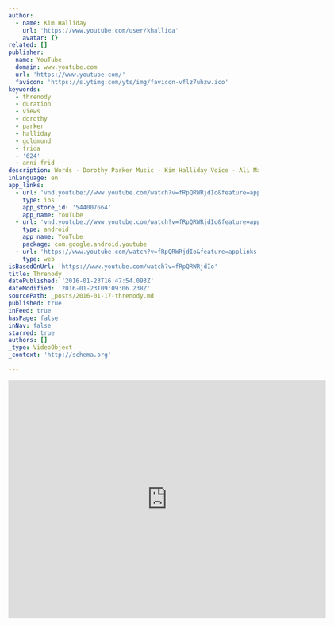 ```yaml
---
author:
  - name: Kim Halliday
    url: 'https://www.youtube.com/user/khallida'
    avatar: {}
related: []
publisher:
  name: YouTube
  domain: www.youtube.com
  url: 'https://www.youtube.com/'
  favicon: 'https://s.ytimg.com/yts/img/favicon-vflz7uhzw.ico'
keywords:
  - threnody
  - duration
  - views
  - dorothy
  - parker
  - halliday
  - goldmund
  - frida
  - '624'
  - anni-frid
description: Words - Dorothy Parker Music - Kim Halliday Voice - Ali Maas
inLanguage: en
app_links:
  - url: 'vnd.youtube://www.youtube.com/watch?v=fRpQRWRjdIo&feature=applinks'
    type: ios
    app_store_id: '544007664'
    app_name: YouTube
  - url: 'vnd.youtube://www.youtube.com/watch?v=fRpQRWRjdIo&feature=applinks'
    type: android
    app_name: YouTube
    package: com.google.android.youtube
  - url: 'https://www.youtube.com/watch?v=fRpQRWRjdIo&feature=applinks'
    type: web
isBasedOnUrl: 'https://www.youtube.com/watch?v=fRpQRWRjdIo'
title: Threnody
datePublished: '2016-01-23T16:47:54.093Z'
dateModified: '2016-01-23T09:09:06.238Z'
sourcePath: _posts/2016-01-17-threnody.md
published: true
inFeed: true
hasPage: false
inNav: false
starred: true
authors: []
_type: VideoObject
_context: 'http://schema.org'

---
```

<iframe src="https://cdn.embedly.com/widgets/media.html?src=https%3A%2F%2Fwww.youtube.com%2Fembed%2FfRpQRWRjdIo%3Ffeature%3Doembed&amp;url=https%3A%2F%2Fwww.youtube.com%2Fwatch%3Fv%3DfRpQRWRjdIo&amp;image=https%3A%2F%2Fi.ytimg.com%2Fvi%2FfRpQRWRjdIo%2Fhqdefault.jpg&amp;key=b7d04c9b404c499eba89ee7072e1c4f7&amp;type=text%2Fhtml&amp;schema=youtube" width="640" height="480" scrolling="no" frameborder="0" allowfullscreen="allowfullscreen" style=""></iframe>